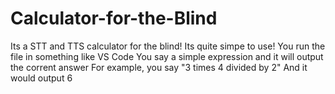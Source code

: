 # Calculator-for-the-Blind
Its a STT and TTS calculator for the blind!
Its quite simpe to use! 
You run the file in something like VS Code
You say a simple expression and it will output the corrent answer
For example, you say "3 times 4 divided by 2"
And it would output 6
